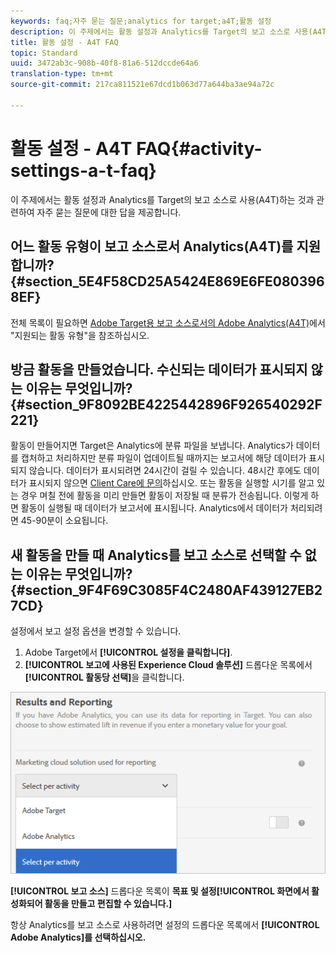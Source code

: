 ```yaml
---
keywords: faq;자주 묻는 질문;analytics for target;a4T;활동 설정
description: 이 주제에서는 활동 설정과 Analytics를 Target의 보고 소스로 사용(A4T)하는 것과 관련하여 자주 묻는 질문에 대한 답을 제공합니다.
title: 활동 설정 - A4T FAQ
topic: Standard
uuid: 3472ab3c-908b-40f8-81a6-512dccde64a6
translation-type: tm+mt
source-git-commit: 217ca811521e67dcd1b063d77a644ba3ae94a72c

---
```



# 활동 설정 - A4T FAQ{#activity-settings-a-t-faq}

이 주제에서는 활동 설정과 Analytics를 Target의 보고 소스로 사용(A4T)하는 것과 관련하여 자주 묻는 질문에 대한 답을 제공합니다.

## 어느 활동 유형이 보고 소스로서 Analytics(A4T)를 지원합니까?{#section_5E4F58CD25A5424E869E6FE0803968EF}

전체 목록이 필요하면 [Adobe Target용 보고 소스로서의 Adobe Analytics(A4T)](../../../c-integrating-target-with-mac/a4t/a4t.md#concept_7540C8C04259434AB6EE33B09F47A1DE)에서 "지원되는 활동 유형"을 참조하십시오.

## 방금 활동을 만들었습니다. 수신되는 데이터가 표시되지 않는 이유는 무엇입니까? {#section_9F8092BE4225442896F926540292F221}

활동이 만들어지면 Target은 Analytics에 분류 파일을 보냅니다. Analytics가 데이터를 캡처하고 처리하지만 분류 파일이 업데이트될 때까지는 보고서에 해당 데이터가 표시되지 않습니다. 데이터가 표시되려면 24시간이 걸릴 수 있습니다. 48시간 후에도 데이터가 표시되지 않으면 [Client Care에 문의](/help/cmp-resources-and-contact-information.md#reference_ACA3391A00EF467B87930A450050077C)하십시오. 또는 활동을 실행할 시기를 알고 있는 경우 며칠 전에 활동을 미리 만들면 활동이 저장될 때 분류가 전송됩니다. 이렇게 하면 활동이 실행될 때 데이터가 보고서에 표시됩니다. Analytics에서 데이터가 처리되려면 45-90분이 소요됩니다.

## 새 활동을 만들 때 Analytics를 보고 소스로 선택할 수 없는 이유는 무엇입니까? {#section_9F4F69C3085F4C2480AF439127EB27CD}

설정에서 보고 설정 옵션을 변경할 수 있습니다.

1. Adobe Target에서 **[!UICONTROL 설정을 클릭합니다]**.
1. **[!UICONTROL 보고에 사용된 Experience Cloud 솔루션]** 드롭다운 목록에서 **[!UICONTROL 활동당 선택]**&#x200B;을 클릭합니다.

![](assets/select-per-activity.png)

**[!UICONTROL 보고 소스]** 드롭다운 목록이 **목표 및 설정[!UICONTROL 화면에서 활성화되어 활동을 만들고 편집할 수 있습니다.]**

항상 Analytics를 보고 소스로 사용하려면 설정의 드롭다운 목록에서 **[!UICONTROL Adobe Analytics]를 선택하십시오.**
